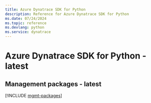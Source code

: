 ```yaml
---
title: Azure Dynatrace SDK for Python
description: Reference for Azure Dynatrace SDK for Python
ms.date: 07/24/2024
ms.topic: reference
ms.devlang: python
ms.service: dynatrace
---
```

# Azure Dynatrace SDK for Python - latest

## Management packages - latest
[!INCLUDE [mgmt-packages](dynatrace-mgmt-index.md)]